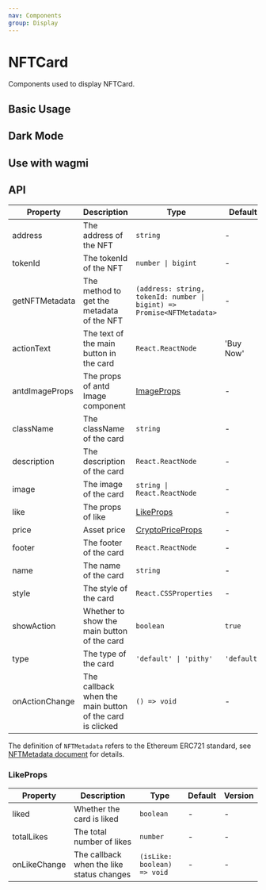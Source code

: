 ```yaml
---
nav: Components
group: Display
---
```


# NFTCard

Components used to display NFTCard.

## Basic Usage

<code src="./demos/basic.tsx"></code>

## Dark Mode

<code src="./demos/dark-mode.tsx"></code>

## Use with wagmi

<code src="./demos/wagmi.tsx"></code>

## API

| Property | Description | Type | Default | Version |
| --- | --- | --- | --- | --- |
| address | The address of the NFT | `string` | - | - |
| tokenId | The tokenId of the NFT | `number \| bigint` | - | - |
| getNFTMetadata | The method to get the metadata of the NFT | `(address: string, tokenId: number \| bigint) => Promise<NFTMetadata>` | - | - |
| actionText | The text of the main button in the card | `React.ReactNode` | 'Buy Now' | - |
| antdImageProps | The props of antd Image component | [ImageProps](https://ant-design.antgroup.com/components/image#api) | - | - |
| className | The className of the card | `string` | - | - |
| description | The description of the card | `React.ReactNode` | - | - |
| image | The image of the card | `string \| React.ReactNode` | - | - |
| like | The props of like | [LikeProps](#likeprops) | - | - |
| price | Asset price | [CryptoPriceProps](../crypto-price/index.zh-CN.md#api) | - | - |
| footer | The footer of the card | `React.ReactNode` | - | - |
| name | The name of the card | `string` | - | - |
| style | The style of the card | `React.CSSProperties` | - | - |
| showAction | Whether to show the main button of the card | `boolean` | `true` | - |
| type | The type of the card | `'default' \| 'pithy'` | `'default'` | - |
| onActionChange | The callback when the main button of the card is clicked | `() => void` | - | - |

The definition of `NFTMetadata` refers to the Ethereum ERC721 standard, see [NFTMetadata document](../types/index.md#nftmetadata) for details.

### LikeProps

| Property | Description | Type | Default | Version |
| --- | --- | --- | --- | --- |
| liked | Whether the card is liked | `boolean` | - | - |
| totalLikes | The total number of likes | `number` | - | - |
| onLikeChange | The callback when the like status changes | `(isLike: boolean) => void` | - | - |
